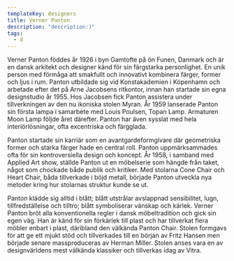 ```yaml
---
templateKey: designers
title: Verner Panton
description: "description:)"
tags:
  - d
---
```


Verner Panton föddes år 1926 i byn Gamtofte på ön Funen, Danmark och är en dansk arkitekt och designer känd för sin färgstarka personlighet. En unik person med förmåga att smakfullt och innovativt kombinera färger, former och ljus i rum. Panton utbildade sig vid Konstakademien i Köpenhamn och arbetade efter det på Arne Jacobsens ritkontor, innan han startade sin egna designstudio år 1955. Hos Jacobsen fick Panton assistera under tillverkningen av den nu ikoniska stolen Myran. År 1959 lanserade Panton sin första lampa i samarbete med Louis Poulsen, Topan Lamp. Armaturen Moon Lamp följde året därefter. Panton har även sysslat med hela interiörlösningar, ofta excentriska och färgglada.

Panton startade sin karriär som en avantgardeformgivare där geometriska former och starka färger hade en central roll. Panton uppmärksammades ofta för sin kontroversiella design och koncept. År 1958, i samband med Applied Art show, ställde Panton ut en möbelserie som hängde från taket, något som chockade både publik och kritiker. Med stolarna Cone Chair och Heart Chair, båda tillverkade i böjd metall, började Panton utveckla nya metoder kring hur stolarnas struktur kunde se ut.

Panton klädde sig alltid i blått; blått utstrålar avslappnad sensibilitet, lugn, tillfredställelse och tilltro; blått symboliserar vänskap och kärlek. Verner Panton bröt alla konventionella regler i dansk möbeltradition och gick sin egen väg. Han är känd för sin förkärlek till plast och har tillverkat flera möbler enbart i plast, däribland den välkända Panton Chair. Stolen formgavs för att ge ett mjukt stöd och tillverkades till en början av Fritz Hansen men började senare massproduceras av Herman Miller. Stolen anses vara en av designvärldens mest välkända klassiker och tillverkas idag av Vitra.
